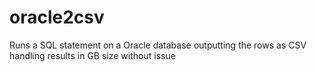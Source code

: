 oracle2csv
==========

Runs a SQL statement on a Oracle database outputting the rows as CSV handling results in GB size without issue 
